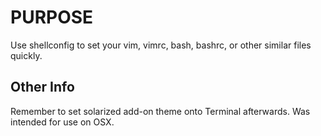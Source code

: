# PURPOSE #
Use shellconfig to set your vim, vimrc, bash, bashrc, or other similar files quickly.

## Other Info ##
Remember to set solarized add-on theme onto Terminal afterwards.
Was intended for use on OSX.

